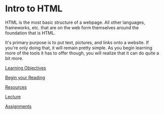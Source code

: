 # Intro to HTML

HTML is the most basic structure of a webpage. All other languages, frameworks, etc. that are on the web form themselves around the foundation that is HTML.

It's primary purpose is to put text, pictures, and links onto a website. If you're only doing that, it will remain pretty simple. As you begin learning more of the tools it has to offer though, you will realize that it can do quite a bit more.

[Learning Objectives](/handbook/curriculum/fundamentals/lessons/intro-to-html/objectives)

[Begin your Reading](/handbook/curriculum/fundamentals/lessons/intro-to-html/reading/intro)

[Resources](/handbook/curriculum/fundamentals/lessons/intro-to-html/resources)

[Lecture](/handbook/curriculum/fundamentals/lessons/intro-to-html/lecture)

[Assignments](/handbook/curriculum/fundamentals/lessons/intro-to-html/assignments)
